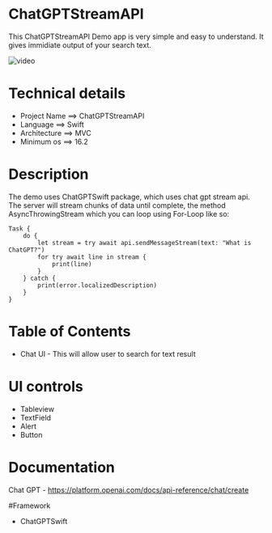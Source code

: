 # ChatGPTStreamAPI
This ChatGPTStreamAPI Demo app is very simple and easy to understand.
It gives immidiate output of your search text. 

![video](/Media/ChatGPTStreamAPI.gif)


# Technical details

- Project Name  ==> ChatGPTStreamAPI
- Language      ==> Swift
- Architecture  ==> MVC
- Minimum os    ==> 16.2


# Description
The demo uses ChatGPTSwift package, which uses chat gpt stream api.
The server will stream chunks of data until complete, the method AsyncThrowingStream which you can loop using For-Loop like so:

````
Task {
    do {
        let stream = try await api.sendMessageStream(text: "What is ChatGPT?")
        for try await line in stream {
            print(line)
        }
    } catch {
        print(error.localizedDescription)
    }
}
````

# Table of Contents

- Chat UI - This will allow user to search for text result


# UI controls 

- Tableview
- TextField
- Alert
- Button

# Documentation 
Chat GPT - https://platform.openai.com/docs/api-reference/chat/create

#Framework
- ChatGPTSwift
